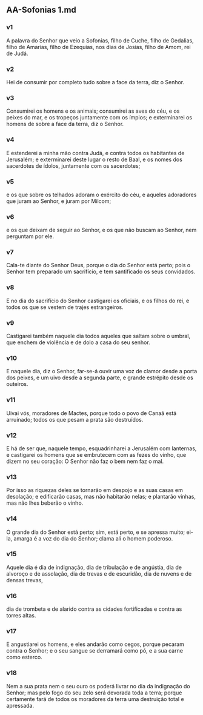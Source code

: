 ## AA-Sofonias 1.md
### v1
 A palavra do Senhor que veio a Sofonias, filho de Cuche, filho de Gedalias, filho de Amarias, filho de Ezequias, nos dias de Josias, filho de Amom, rei de Judá.
### v2
 Hei de consumir por completo tudo sobre a face da terra, diz o Senhor.
### v3
 Consumirei os homens e os animais; consumirei as aves do céu, e os peixes do mar, e os tropeços juntamente com os ímpios; e exterminarei os homens de sobre a face da terra, diz o Senhor.
### v4
 E estenderei a minha mão contra Judá, e contra todos os habitantes de Jerusalém; e exterminarei deste lugar o resto de Baal, e os nomes dos sacerdotes de ídolos, juntamente com os sacerdotes;
### v5
 e os que sobre os telhados adoram o exército do céu, e aqueles adoradores que juram ao Senhor, e juram por Milcom;
### v6
 e os que deixam de seguir ao Senhor, e os que não buscam ao Senhor, nem perguntam por ele.
### v7
 Cala-te diante do Senhor Deus, porque o dia do Senhor está perto; pois o Senhor tem preparado um sacrifício, e tem santificado os seus convidados.
### v8
 E no dia do sacrifício do Senhor castigarei os oficiais, e os filhos do rei, e todos os que se vestem de trajes estrangeiros.
### v9
 Castigarei também naquele dia todos aqueles que saltam sobre o umbral, que enchem de violência e de dolo a casa do seu senhor.
### v10
 E naquele dia, diz o Senhor, far-se-á ouvir uma voz de clamor desde a porta dos peixes, e um uivo desde a segunda parte, e grande estrépito desde os outeiros.
### v11
 Uivai vós, moradores de Mactes, porque todo o povo de Canaã está arruinado; todos os que pesam a prata são destruídos.
### v12
 E há de ser que, naquele tempo, esquadrinharei a Jerusalém com lanternas, e castigarei os homens que se embrutecem com as fezes do vinho, que dizem no seu coração: O Senhor não faz o bem nem faz o mal.
### v13
 Por isso as riquezas deles se tornarão em despojo e as suas casas em desolação; e edificarão casas, mas não habitarão nelas; e plantarão vinhas, mas não lhes beberão o vinho.
### v14
 O grande dia do Senhor está perto; sim, está perto, e se apressa muito; ei-la, amarga é a voz do dia do Senhor; clama ali o homem poderoso.
### v15
 Aquele dia é dia de indignação, dia de tribulação e de angústia, dia de alvoroço e de assolação, dia de trevas e de escuridão, dia de nuvens e de densas trevas,
### v16
 dia de trombeta e de alarido contra as cidades fortificadas e contra as torres altas.
### v17
 E angustiarei os homens, e eles andarão como cegos, porque pecaram contra o Senhor; e o seu sangue se derramará como pó, e a sua carne como esterco.
### v18
 Nem a sua prata nem o seu ouro os poderá livrar no dia da indignação do Senhor; mas pelo fogo do seu zelo será devorada toda a terra; porque certamente fará de todos os moradores da terra uma destruição total e apressada.

